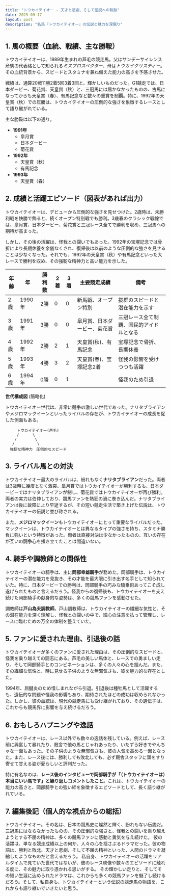 ```yaml
---
title: "トウカイテイオー - 天才と悲劇、そして伝説への軌跡"
date: 2025-09-17
layout: post
description: "名馬『トウカイテイオー』の伝説と魅力を深堀り"
---
```


## 1. 馬の概要（血統、戦績、主な勝鞍）

トウカイテイオーは、1989年生まれの芦毛の競走馬。父はサンデーサイレンス産駒の代表格として知られる*ミスプロスペクター*、母は*トウカイクリスティー*。その血統背景から、スピードとスタミナを兼ね備えた能力の高さを予感させた。

戦績は、通算20戦11勝2着5回3着3回と、輝かしいものだった。G1競走では、日本ダービー、菊花賞、天皇賞（秋）と、三冠馬には届かなかったものの、古馬になってからも天皇賞（春）、有馬記念など数々の重賞を制覇。特に、1992年の天皇賞（秋）での圧勝は、トウカイテイオーの圧倒的な強さを象徴するレースとして語り継がれている。

主な勝鞍は以下の通り。

* **1991年**
    * 皐月賞
    * 日本ダービー
    * 菊花賞
* **1992年**
    * 天皇賞（秋）
    * 有馬記念
* **1993年**
    * 天皇賞（春）


## 2. 成績と活躍エピソード（図表があれば出力）

トウカイテイオーは、デビューから圧倒的な強さを見せつけた。2歳時は、未勝利戦を快勝で飾ると、続くオープン特別戦でも勝利。3歳春のクラシック戦線では、皐月賞、日本ダービー、菊花賞と三冠レース全てで勝利を収め、三冠馬への期待が高まった。

しかし、その後の活躍は、怪我との闘いでもあった。1992年の宝塚記念では骨折により長期休養を余儀なくされ、復帰後は以前のような圧倒的な強さを見せることは少なくなった。それでも、1992年の天皇賞（秋）や有馬記念といった大レースで勝利を収め、その強靭な精神力と高い能力を示した。

| 年齢 | 年 | 勝利数 | 2着 | 3着 | 主要競走成績 | 備考 |
|---|---|---|---|---|---|---|
| 2歳 | 1990年 | 2勝 | 0 | 0 | 新馬戦、オープン特別 | 抜群のスピードと潜在能力を示す |
| 3歳 | 1991年 | 3勝 | 0 | 0 | 皐月賞、日本ダービー、菊花賞 | 三冠レース全て制覇、国民的アイドルとなる |
| 4歳 | 1992年 | 2勝 | 2 | 1 | 天皇賞(秋)、有馬記念 | 宝塚記念で骨折、長期休養 |
| 5歳 | 1993年 | 4勝 | 3 | 2 | 天皇賞(春)、宝塚記念2着 | 怪我の影響を受けつつも活躍 |
| 6歳 | 1994年 | 0勝 | 0 | 1 |  | 怪我のため引退 |


**世代構成図** (簡略化)

トウカイテイオー世代は、非常に競争の激しい世代であった。ナリタブライアンやメジロマックイーンといったライバルの存在が、トウカイテイオーの成長を促した側面もある。

```
     トウカイテイオー(芦毛)
     /      \
    /        \
   /          \
  強靭な精神力　圧倒的なスピード
```


## 3. ライバル馬との対決

トウカイテイオー最大のライバルは、紛れもなく**ナリタブライアン**だった。両者は3歳時に幾度となく激突。皐月賞ではトウカイテイオーが勝利するも、日本ダービーではナリタブライアンが制し、菊花賞ではトウカイテイオーが再び勝利。両者の実力は伯仲しており、競馬ファンを熱狂の渦に巻き込んだ。ナリタブライアンは後に故障により早逝するが、その短い競走生活で築き上げた伝説は、トウカイテイオーの伝説と並び称される。

また、**メジロマックイーン**もトウカイテイオーにとって重要なライバルだった。マックイーンは、トウカイテイオーとは異なるタイプの強さを持ち、スタミナ勝負に強いという特徴があった。両者は直接対決は少なかったものの、互いの存在が互いの闘争心を掻き立てたことは間違いない。


## 4. 騎手や調教師との関係性

トウカイテイオーの騎手は、主に**岡部幸雄騎手**が務めた。岡部騎手は、トウカイテイオーの潜在能力を見抜き、その才能を最大限に引き出す名手として知られていた。特に、日本ダービーでの勝利は、岡部騎手の巧みな騎乗術あってこそ成し遂げられたものと言えるだろう。怪我からの復帰後も、トウカイテイオーを支え続けた岡部騎手の献身的な姿勢は、多くの競馬ファンを感動させた。

調教師は**戸山為夫調教師**。戸山調教師は、トウカイテイオーの繊細な気性と、その潜在能力を深く理解し、怪我との闘いの中で、細心の注意を払って管理し、レースに臨むための万全の体制を整えていた。


## 5. ファンに愛された理由、引退後の話

トウカイテイオーが多くのファンに愛された理由は、その圧倒的なスピードと、怪我を乗り越えての闘志にある。芦毛の美しい馬体と、レースでの勇ましい走り、そして岡部騎手とのコンビネーションは、多くの人々の心を掴んだ。また、その繊細な気性と、時に見せる子供のような無邪気さも、彼を魅力的な存在とした。

1994年、屈腱炎のため惜しまれながら引退。引退後は種牡馬として活躍するも、遺伝的な問題や怪我の影響もあり、期待されたほどの成功は収められなかった。しかし、彼の血統は、現代の競走馬にも受け継がれており、その遺伝子は、これからも競馬界に影響を与え続けるだろう。


## 6. おもしろハプニングや逸話

トウカイテイオーは、レース以外でも数々の逸話を残している。例えば、レース前に興奮して暴れたり、厩舎で他の馬とじゃれあったり、いたずら好きでやんちゃな一面もあった。その子供のような無邪気さも、彼の人気を高める一因となった。また、レース後には、勝利しても敗北しても、必ず厩舎スタッフに頭をすり寄せて甘える姿が愛らしいと評判だった。

特に有名なのは、**レース後のインタビューで岡部騎手が「（トウカイテイオーは）本当にいい馬です」と繰り返しコメントしたこと**。これは、トウカイテイオーの能力の高さと、岡部騎手との強い絆を象徴するエピソードとして、長く語り継がれている。


## 7. 編集後記（個人的な視点からの総括）

トウカイテイオー。その名は、日本の競馬史に燦然と輝く、紛れもない伝説だ。三冠馬にはならなかったものの、その圧倒的な強さと、怪我との闘いを乗り越えようとする不屈の精神は、多くの競馬ファンに感動と勇気を与え続けた。  彼の活躍は、単なる競走成績以上の何か、人々の心を揺さぶるドラマだった。彼の物語は、勝利と敗北、天才と悲劇、そして不屈の精神といった、人間のドラマを凝縮したようなものだと言えるだろう。  私自身、トウカイテイオーの活躍をリアルタイムで見ていた世代ではないが、彼のレース映像や数々のエピソードに触れる度に、その魅力に取り憑かれる思いがする。  その輝かしい走りと、そしてその短い生涯に込められたドラマは、これからも多くの競馬ファンを魅了し続けるだろう。そして、私自身も、トウカイテイオーという伝説の競走馬の物語を、これからも語り継いでいきたいと思う。
